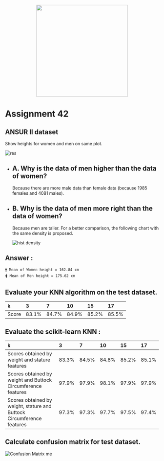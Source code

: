 
  <p align="center"><a href="https://www.w3schools.com/python/python_ml_knn.asp" target="_blank"><img src="https://raw.githubusercontent.com/Mohammadnematizade/Machine-Learning/main/Assignment%2042/output/avatar-1727507864.jpg" width="300"></a></p>

# Assignment 42
## ANSUR II dataset
 Show heights for women and men on same plot.

![res](https://raw.githubusercontent.com/Mohammadnematizade/Machine-Learning/main/Assignment%2042/output/women%20%26%20men%20.png)
- ## A. Why is the data of men higher than the data of women?

  Because there are more male data than female data (because 1985 females and 4081 males).

- ## B. Why is the data of men more right than the data of women?
  Because men are taller.
  For a better comparison, the following chart with the same density is proposed.

  ![hist density](https://raw.githubusercontent.com/Mohammadnematizade/Machine-Learning/main/Assignment%2042/output/women%20and%20men%20height.png)
## Answer :
    🚹 Mean of Women height = 162.84 cm
    🚺 Mean of Men height = 175.62 cm

## Evaluate your KNN algorithm on the test dataset.
  | k      | 3      | 7      | 10      |15      |17       |
  | :---   | :----  | :----  | :----  | :----   | :----   |
  | Score  | 83.1%  | 84.7%  | 84.9%  | 85.2%   | 85.5%   |

## Evaluate the scikit-learn KNN :
  | k                                                                      | 3      | 7      | 10     | 15      |17     |
  | :---                                                                   | :----  | :----  | :----  | :----   | :----   |
  | Scores obtained by weight and stature features                         | 83.3%  | 84.5%  | 84.8%  | 85.2%   | 85.1%   |
  | Scores obtained by weight and Buttock Circumference features           | 97.9%  | 97.9%  | 98.1%  | 97.9%   | 97.9%   |
  | Scores obtained by weight, stature and Buttock Circumference features  | 97.3%  | 97.3%  | 97.7%  | 97.5%   | 97.4%   |
## Calculate confusion matrix for test dataset.

![Confusion Matrix me](https://raw.githubusercontent.com/Mohammadnematizade/Machine-Learning/main/Assignment%2042/output/Confusion%20Matrix%20in%20test%20data.png)
